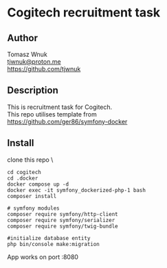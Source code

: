 # Cogitech recruitment task

## Author
Tomasz Wnuk \
tjwnuk@proton.me \
https://github.com/tjwnuk 

## Description

This is recruitment task for Cogitech.\
This repo utilises template from \
https://github.com/ger86/symfony-docker

## Install
clone this repo \
```
cd cogitech
cd .docker
docker compose up -d
docker exec -it symfony_dockerized-php-1 bash
composer install

# symfony modules
composer require symfony/http-client
composer require symfony/serializer
composer require symfony/twig-bundle

#initialize database entity
php bin/console make:migration
```

App works on port :8080